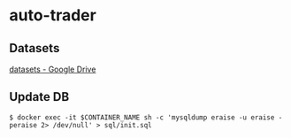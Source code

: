 # auto-trader

## Datasets
[datasets - Google Drive](https://drive.google.com/drive/folders/12bvEe6wix1u_lyH9dAJ3C63wM6HOZ1tk)

## Update DB
```
$ docker exec -it $CONTAINER_NAME sh -c 'mysqldump eraise -u eraise -peraise 2> /dev/null' > sql/init.sql
```
